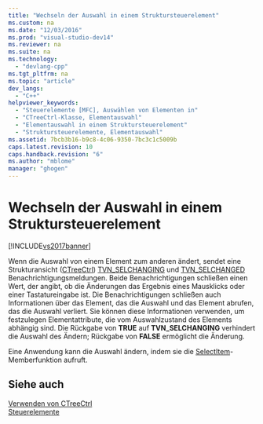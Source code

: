 ```yaml
---
title: "Wechseln der Auswahl in einem Struktursteuerelement"
ms.custom: na
ms.date: "12/03/2016"
ms.prod: "visual-studio-dev14"
ms.reviewer: na
ms.suite: na
ms.technology: 
  - "devlang-cpp"
ms.tgt_pltfrm: na
ms.topic: "article"
dev_langs: 
  - "C++"
helpviewer_keywords: 
  - "Steuerelemente [MFC], Auswählen von Elementen in"
  - "CTreeCtrl-Klasse, Elementauswahl"
  - "Elementauswahl in einem Struktursteuerelement"
  - "Struktursteuerelemente, Elementauswahl"
ms.assetid: 7bcb3b16-b9c8-4c06-9350-7bc3c1c5009b
caps.latest.revision: 10
caps.handback.revision: "6"
ms.author: "mblome"
manager: "ghogen"
---
```

# Wechseln der Auswahl in einem Struktursteuerelement
[!INCLUDE[vs2017banner](../assembler/inline/includes/vs2017banner.md)]

Wenn die Auswahl von einem Element zum anderen ändert, sendet eine Strukturansicht \([CTreeCtrl](../mfc/reference/ctreectrl-class.md)\) [TVN\_SELCHANGING](http://msdn.microsoft.com/library/windows/desktop/bb773547) und [TVN\_SELCHANGED](http://msdn.microsoft.com/library/windows/desktop/bb773544) Benachrichtigungsmeldungen.  Beide Benachrichtigungen schließen einen Wert, der angibt, ob die Änderungen das Ergebnis eines Mausklicks oder einer Tastatureingabe ist.  Die Benachrichtigungen schließen auch Informationen über das Element, das die Auswahl und das Element abrufen, das die Auswahl verliert.  Sie können diese Informationen verwenden, um festzulegen Elementattribute, die vom Auswahlzustand des Elements abhängig sind.  Die Rückgabe von **TRUE** auf **TVN\_SELCHANGING** verhindert die Auswahl des Ändern; Rückgabe von **FALSE** ermöglicht die Änderung.  
  
 Eine Anwendung kann die Auswahl ändern, indem sie die [SelectItem](../Topic/CTreeCtrl::SelectItem.md)\-Memberfunktion aufruft.  
  
## Siehe auch  
 [Verwenden von CTreeCtrl](../mfc/using-ctreectrl.md)   
 [Steuerelemente](../mfc/controls-mfc.md)